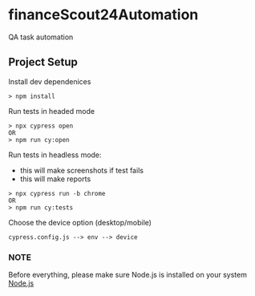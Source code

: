 # financeScout24Automation
QA task automation

## Project Setup
Install dev dependenices
```
> npm install 
```
Run tests in headed mode
```
> npx cypress open
OR
> npm run cy:open
```
Run tests in headless mode: 
* this will make screenshots if test fails
* this will make reports
```
> npx cypress run -b chrome
OR
> npm run cy:tests
```
Choose the device option (desktop/mobile)
```
cypress.config.js --> env --> device
```
### NOTE
Before everything, please make sure Node.js is installed on your system [Node.js](https://nodejs.org/en)